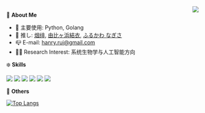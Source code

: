 <a href="#">
  <img align="right" src="https://github-readme-stats.vercel.app/api?username=Hanryi&show_icons=true&icon_color=fff&bg_color=30,e96443,904e95&title_color=fff&text_color=fff" />
</a>

:strawberry: **About Me** 

- :telescope: 主要使用: Python, Golang 
- :seedling: 推し: [烟绯](https://mzh.moegirl.org.cn/%E7%83%9F%E7%BB%AF), [由比ヶ浜結衣](https://zh.moegirl.org.cn/zh-hans/%E7%94%B1%E6%AF%94%E6%BB%A8%E7%BB%93%E8%A1%A3), [ふるかわ なぎさ](https://zh.moegirl.org.cn/%E5%8F%A4%E6%B2%B3%E6%B8%9A) 
- :mailbox_closed: E-mail: hanry.rui@gmail.com
- :man_technologist: Research Interest: 系统生物学与人工智能方向

:snowflake: **Skills** 

![](https://img.shields.io/badge/-Python-3e74a2?style=flat-square&logo=Python&logoColor=fff)
![](https://img.shields.io/badge/-Go-00add8?style=flat-square&logo=Go&logoColor=fff)
![](https://img.shields.io/badge/-Node.js-339933?style=flat-square&logo=Node.js&logoColor=fff)
![](https://img.shields.io/badge/-Vue-4fc08d?style=flat-square&logo=Vue.js&logoColor=fff)
![](https://img.shields.io/badge/-Docker-2496ED?style=flat-square&logo=Docker&logoColor=fff)
![](https://img.shields.io/badge/-Linux-000000?style=flat-square&logo=Linux&logoColor=fff)

:christmas_tree: **Others** 

[![Top Langs](https://github-readme-stats.vercel.app/api/top-langs/?username=Hanryi&layout=compact)](https://github.com/anuraghazra/github-readme-stats)
